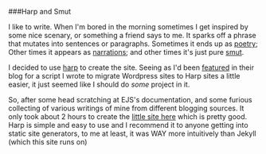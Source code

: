 ###Harp and Smut

I like to write. When I'm bored in the morning sometimes I get inspired by some
nice scenary, or something a friend says to me. It sparks off a phrase that
mutates into sentences or paragraphs. Sometimes it ends up as [poetry]; Other
times it appears as [narrations]; and other times it's just pure [smut]. 

I decided to use [harp] to create the site. Seeing as I'd been [featured] in 
their blog for a script I wrote to migrate Wordpress sites to Harp sites a little
easier, it just seemed like I should do _some_ project in it. 

So, after some head scratching at EJS's documentation, and some furious collecting
of various writings of mine from different blogging sources. It only took about 2
hours to create the [little site here] which is pretty good. Harp is simple and
easy to use and I recommend it to anyone getting into static site generators, to 
me at least, it was WAY more intuitively than Jekyll (which this site runs on)

[little site here]:ejehardenberg.github.io/writing
[featured]:http://harpjs.com/blog/harp-weekly-2013-11-17
[harp]:harpjs.com
[poetry]:ejehardenberg.github.io/writing/poetry
[smut]:ejehardenberg.github.io/writing/smut
[narrations]:ejehardenberg.github.io/writing/narrations

